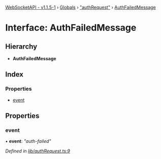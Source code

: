 [WebSocketAPI - v1.1.5-1](../README.md) › [Globals](../globals.md) › ["authRequest"](../modules/_authrequest_.md) › [AuthFailedMessage](_authrequest_.authfailedmessage.md)

# Interface: AuthFailedMessage

## Hierarchy

* **AuthFailedMessage**

## Index

### Properties

* [event](_authrequest_.authfailedmessage.md#event)

## Properties

###  event

• **event**: *"auth-failed"*

*Defined in [lib/authRequest.ts:9](https://github.com/T-Reimer/WebSocketAPI/blob/230abad/lib/authRequest.ts#L9)*
